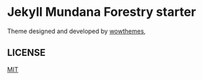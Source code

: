 # Jekyll Mundana Forestry starter

Theme designed and developed by [wowthemes](https://github.com/wowthemesnet/mundana-theme-jekyll),

## LICENSE

[MIT](LICENSE)

